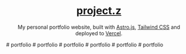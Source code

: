 <div align="center">
    <a href="https://malevalous.vercel.app"><h1 align="center">project.z</h1></a>

My personal portfolio website, built with [Astro.js](https://astro.build/), [Tailwind CSS](https://tailwindcss.com/) and deployed to [Vercel](https://vercel.com/).


</div>
#   p o r t f o l i o  
 #   p o r t f o l i o  
 #   p o r t f o l i o  
 #   p o r t f o l i o  
 #   p o r t f o l i o  
 #   p o r t f o l i o  
 